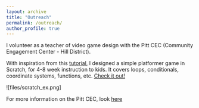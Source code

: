 ```yaml
---
layout: archive
title: "Outreach"
permalink: /outreach/
author_profile: true
---
```


I volunteer as a teacher of video game design with the Pitt CEC (Community Engagement Center - Hill District). 

With inspiration from this [tutorial](https://www.youtube.com/watch?v=D16hTnDGweo&list=PLy4zsTUHwGJIATydhFeZa5pspLZR7yE__&index=1), I designed a simple platformer game in Scratch, for 4-8 week instruction to kids. It covers loops, conditionals, coordinate systems, functions, etc. [Check it out!](https://scratch.mit.edu/projects/717808963/)

![files/scratch_ex.png]

For more information on the Pitt CEC, look [here](https://cec.pitt.edu/) 
